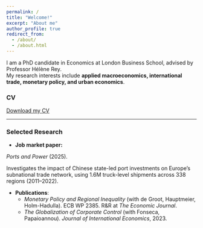 ```yaml
---
permalink: /
title: "Welcome!"
excerpt: "About me"
author_profile: true
redirect_from:
  - /about/
  - /about.html
---
```



I am a PhD candidate in Economics at London Business School, advised by Professor Hélène Rey.  
My research interests include **applied macroeconomics, international trade, monetary policy, and urban economics**.  

### CV
[Download my CV](/files/KNikalexi_CV.pdf)

---

### Selected Research
- **Job market paper:**

*Ports and Power* (2025).
  
  Investigates the impact of Chinese state-led port investments on Europe’s subnational trade network, using 1.6M truck-level shipments across 338 regions (2011–2022).  

- **Publications**:  
  - *Monetary Policy and Regional Inequality* (with de Groot, Hauptmeier, Holm-Hadulla). ECB WP 2385. R&R at *The Economic Journal*.  
  - *The Globalization of Corporate Control* (with Fonseca, Papaioannou). *Journal of International Economics*, 2023.  

